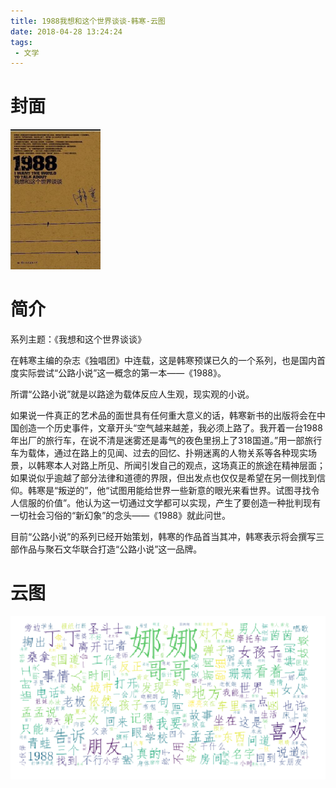 ```yaml
---
title: 1988我想和这个世界谈谈-韩寒-云图
date: 2018-04-28 13:24:24
tags:
 - 文学
---
```


# 封面
![pic](1988我想和这个世界谈谈-韩寒-云图/Snipaste_2018-04-28_13-25-12.png)

# 简介
系列主题：《我想和这个世界谈谈》

在韩寒主编的杂志《独唱团》中连载，这是韩寒预谋已久的一个系列，也是国内首度实际尝试“公路小说”这一概念的第一本——《1988》。

所谓“公路小说”就是以路途为载体反应人生观，现实观的小说。

如果说一件真正的艺术品的面世具有任何重大意义的话，韩寒新书的出版将会在中国创造一个历史事件，文章开头“空气越来越差，我必须上路了。我开着一台1988年出厂的旅行车，在说不清是迷雾还是毒气的夜色里拐上了318国道。”用一部旅行车为载体，通过在路上的见闻、过去的回忆、扑朔迷离的人物关系等各种现实场景，以韩寒本人对路上所见、所闻引发自己的观点，这场真正的旅途在精神层面；如果说似乎逾越了部分法律和道德的界限，但出发点也仅仅是希望在另一侧找到信仰。韩寒是“叛逆的”，他“试图用能给世界一些新意的眼光来看世界。试图寻找令人信服的价值”。他认为这一切通过文学都可以实现，产生了要创造一种批判现有一切社会习俗的“新幻象”的念头——《1988》就此问世。

目前“公路小说”的系列已经开始策划，韩寒的作品首当其冲，韩寒表示将会撰写三部作品与聚石文华联合打造“公路小说”这一品牌。

# 云图
![pic](1988我想和这个世界谈谈-韩寒-云图/Snipaste_2018-04-28_13-24-58.png)
